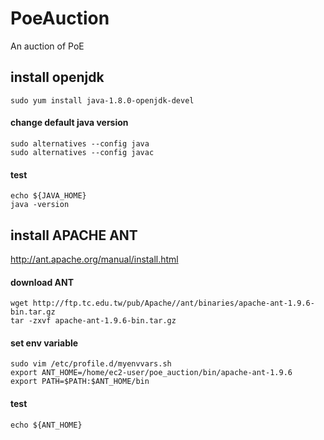 # PoeAuction
An auction of PoE

## install openjdk
```
sudo yum install java-1.8.0-openjdk-devel
```
#### change default java version
```
sudo alternatives --config java
sudo alternatives --config javac
```
#### test
```
echo ${JAVA_HOME}
java -version
```
## install APACHE ANT
http://ant.apache.org/manual/install.html
#### download ANT
```
wget http://ftp.tc.edu.tw/pub/Apache//ant/binaries/apache-ant-1.9.6-bin.tar.gz
tar -zxvf apache-ant-1.9.6-bin.tar.gz
```
#### set env variable
```
sudo vim /etc/profile.d/myenvvars.sh
export ANT_HOME=/home/ec2-user/poe_auction/bin/apache-ant-1.9.6
export PATH=$PATH:$ANT_HOME/bin
```
#### test
```
echo ${ANT_HOME}
```
